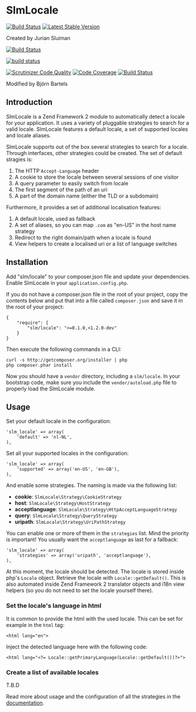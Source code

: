 SlmLocale
===
[![Build Status](https://travis-ci.org/juriansluiman/SlmLocale.png)](https://travis-ci.org/juriansluiman/SlmLocale)
[![Latest Stable Version](https://poser.pugx.org/slm/locale/v/stable.png)](https://packagist.org/packages/slm/locale)

Created by Jurian Sluiman


[![Build Status](https://travis-ci.org/bb-drummer/my-application-slmlocale.svg?branch=master)](https://travis-ci.org/bb-drummer/my-application-slmlocale)

[![build status](https://gitlab.com/my-application.bjoernbartels.earth/SlmLocale/badges/master/build.svg)](https://gitlab.com/my-application.bjoernbartels.earth/SlmLocale/commits/master)

[![Scrutinizer Code Quality](https://scrutinizer-ci.com/g/bb-drummer/my-application-slmlocale/badges/quality-score.png?b=master)](https://scrutinizer-ci.com/g/bb-drummer/my-application-slmlocale/?branch=master)
[![Code Coverage](https://scrutinizer-ci.com/g/bb-drummer/my-application-slmlocale/badges/coverage.png?b=master)](https://scrutinizer-ci.com/g/bb-drummer/my-application-slmlocale/?branch=master)
[![Build Status](https://scrutinizer-ci.com/g/bb-drummer/my-application-slmlocale/badges/build.png?b=master)](https://scrutinizer-ci.com/g/bb-drummer/my-application-slmlocale/build-status/master)

Modified by Björn Bartels


Introduction
------------
SlmLocale is a Zend Framework 2 module to automatically detect a locale for your
application. It uses a variety of pluggable strategies to search for a valid
locale. SlmLocale features a default locale, a set of supported locales and
locale aliases.

SlmLocale supports out of the box several strategies to search for a locale.
Through interfaces, other strategies could be created. The set of default
stragies is:

 1. The HTTP `Accept-Language` header
 2. A cookie to store the locale between several sessions of one visitor
 3. A query parameter to easily switch from locale
 4. The first segment of the path of an uri
 5. A part of the domain name (either the TLD or a subdomain)

Furthermore, it provides a set of additional localisation features:

 1. A default locale, used as fallback
 2. A set of aliases, so you can map `.com` as "en-US" in the host name strategy
 3. Redirect to the right domain/path when a locale is found
 4. View helpers to create a localised uri or a list of language switches

Installation
---
Add "slm/locale" to your composer.json file and update your dependencies. Enable
SlmLocale in your `application.config.php`.

If you do not have a composer.json file in the root of your project, copy the
contents below and put that into a file called `composer.json` and save it in
the root of your project:

```
{
    "require": {
        "slm/locale": ">=0.1.0,<1.2.0-dev"
    }
}
```

Then execute the following commands in a CLI:

```
curl -s http://getcomposer.org/installer | php
php composer.phar install
```

Now you should have a `vendor` directory, including a `slm/locale`. In your
bootstrap code, make sure you include the `vendor/autoload.php` file to properly
load the SlmLocale module.

Usage
---
Set your default locale in the configuration:

```
'slm_locale' => array(
    'default' => 'nl-NL',
),
```

Set all your supported locales in the configuration:

```
'slm_locale' => array(
    'supported' => array('en-US', 'en-GB'),
),
```

And enable some strategies. The naming is made via the following list:

 * **cookie**: `SlmLocale\Strategy\CookieStrategy`
 * **host**: `SlmLocale\Strategy\HostStrategy`
 * **acceptlanguage**: `SlmLocale\Strategy\HttpAcceptLanguageStrategy`
 * **query**: `SlmLocale\Strategy\QueryStrategy`
 * **uripath**: `SlmLocale\Strategy\UriPathStrategy`

You can enable one or more of them in the `strategies` list. Mind the priority
is important! You usually want the `acceptlanguage` as last for a fallback:

```
'slm_locale' => array(
    'strategies' => array('uripath', 'acceptlanguage'),
),
```

At this moment, the locale should be detected. The locale is stored inside php's
`Locale` object. Retrieve the locale with `Locale::getDefault()`. This is also
automated inside Zend Framework 2 translator objects and i18n view helpers (so
you do not need to set the locale yourself there).

### Set the locale's language in html
It is common to provide the html with the used locale. This can be set for example
in the `html` tag:

```
<html lang="en">
```

Inject the detected language here with the following code:

```
<html lang="<?= Locale::getPrimaryLanguage(Locale::getDefault())?>">
```

### Create a list of available locales

T.B.D

Read more about usage and the configuration of all the strategies in the
[documentation](docs/1.Introduction.md).
